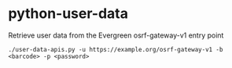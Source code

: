# python-user-data

Retrieve user data from the Evergreen osrf-gateway-v1 entry point

    ./user-data-apis.py -u https://example.org/osrf-gateway-v1 -b <barcode> -p <password>

